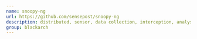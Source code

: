 ```yaml
---
name: snoopy-ng
url: https://github.com/sensepost/snoopy-ng
description: distributed, sensor, data collection, interception, analysis, and visualization framework. URL : https://github.com/sensepost/snoopy-ng Groups : blackarch blackarch-drone blackarch-exploitation blackarch-sniffer
group: blackarch
---
```

